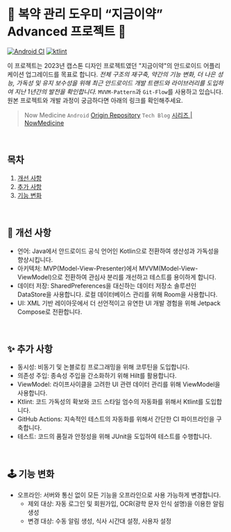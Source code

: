 # 🚀 복약 관리 도우미 “지금이약” Advanced 프로젝트 🚀 
[![Android CI](https://github.com/dev-ant/advanced-now-medicine-android/actions/workflows/android-build.yml/badge.svg)](https://github.com/dev-ant/advanced-now-medicine-android/actions)
[![ktlint](https://img.shields.io/badge/code%20style-%E2%9D%A4-FF4081.svg)](https://ktlint.github.io/)

<!-- ![그림1](https://github.com/dev-ant/advanced-now-medicine-android/assets/59863112/b8cb2572-5523-4b2a-8cb0-b7d057e032f0) -->

이 프로젝트는 2023년 캡스톤 디자인 프로젝트였던 "지금이약"의 안드로이드 어플리케이션 업그레이드를 목표로 합니다. *전체 구조의 재구축, 약간의 기능 변화, 더 나은 성능, 가독성 및 유지 보수성을 위해 최근 안드로이드 개발 트랜드와 라이브러리를 도입하여 지난 1년간의 발전을 확인합니다.* `MVVM-Pattern`과 `Git-Flow`를 사용하고 있습니다. 원본 프로젝트와 개발 과정이 궁금하다면 아래의 링크를 확인해주세요.

> Now Medicine `Android`  <a href="https://github.com/Nter-developer/bravo-health-park-android" target="_blank">Origin Repository</a> `Tech Blog` <a href="https://velog.io/@nter-developer/series/NowMedicine" target="_blank">시리즈 | NowMedicine</a>

</br>

## 목차

1. [개선 사항](#-개선-사항)
2. [추가 사항](#-추가-사항)
3. [기능 변화](#%EF%B8%8F-기능-변화)

</br>

## 🌱 개선 사항
* 언어: Java에서 안드로이드 공식 언어인 Kotlin으로 전환하여 생산성과 가독성을 향상시킵니다.
* 아키텍처: MVP(Model-View-Presenter)에서 MVVM(Model-View-ViewModel)으로 전환하여 관심사 분리를 개선하고 테스트를 용이하게 합니다.
* 데이터 저장: SharedPreferences을 대신하는 데이터 저장소 솔루션인 DataStore을 사용합니다. 로컬 데이터베이스 관리를 위해 Room을 사용합니다.
* UI: XML 기반 레이아웃에서 더 선언적이고 유연한 UI 개발 경험을 위해 Jetpack Compose로 전환합니다.

</br>

## ✨ 추가 사항
* 동시성: 비동기 및 논블로킹 프로그래밍을 위해 코루틴을 도입합니다.
* 의존성 주입: 종속성 주입을 간소화하기 위해 Hilt를 활용합니다.
* ViewModel: 라이프사이클을 고려한 UI 관련 데이터 관리를 위해 ViewModel을 사용합니다.
* Ktlint: 코드 가독성의 확보와 코드 스타일 엄수의 자동화를 위해서 Ktlint를 도입합니다.
* GitHub Actions: 지속적인 테스트의 자동화를 위해서 간단한 CI 파이프라인을 구축합니다.
* 테스트: 코드의 품질과 안정성을 위해 JUnit을 도입하여 테스트를 수행합니다.

</br>

## 🕹️ 기능 변화
* 오프라인: 서버와 통신 없이 모든 기능을 오프라인으로 사용 가능하게 변경합니다.
  * 제외 대상: 자동 로그인 및 회원가입, OCR(광학 문자 인식 설명)을 이용한 알림 생성
  * 변경 대상: 수동 알림 생성, 식사 시간대 설정, 사용자 설정

</br>
